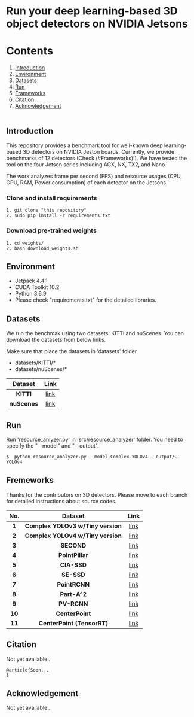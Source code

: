 # Run your deep learning-based 3D object detectors on NVIDIA Jetsons

# Contents
    
1. [Introduction](#Introduction)
2. [Environment](#Environment)
3. [Datasets](#Datasets)
4. [Run](#Run)
5. [Frameworks](#Frameworks)
6. [Citation](#Citation)
7. [Acknowledgement](#Acknowledgement)
<br><br>

## Introduction

This repository provides a benchmark tool for well-known deep learning-based 3D detectors on NVIDIA Jeston boards. 
Currently, we provide benchmarks of 12 detectors (Check (#Frameworks)!).
We have tested the tool on the four Jetson series including AGX, NX, TX2, and Nano. 

The work analyzes frame per second (FPS) and resource usages (CPU, GPU, RAM, Power consumption) of each detector on the Jetsons. 

### Clone and install requirements
    1. git clone "this repository" 
    2. sudo pip install -r requirements.txt

### Download pre-trained weights 
    1. cd weights/
    2. bash download_weights.sh

## Environment

- Jetpack 4.4.1
- CUDA Toolkit 10.2
- Python 3.6.9
- Please check "requirements.txt" for the detailed libraries. 


## Datasets

We run the benchmak using two datasets: KITTI and nuScenes. 
You can download the datasets from below links. 

Make sure that place the datasets in 'datasets' folder.
- datasets/KITTI/*
- datasets/nuScenes/*

| Dataset | Link |
| :---:        |     :---:  |     
| **KITTI**   | [link](http://www.cvlibs.net/datasets/kitti/eval_object.php?obj_benchmark=3d) |
| **nuScenes**   | [link](https://www.nuscenes.org/nuscenes?externalData=all&mapData=all&modalities=Any) |

## Run

Run 'resource_anlyzer.py' in 'src/resource_analyzer' folder.
You need to specify the "--model" and "--output". 

    $  python resource_analyzer.py --model Complex-YOLOv4 --output/C-YOLOv4  


## Fremeworks

Thanks for the contributors on 3D detectors. 
Please move to each branch for detailed instructions about source codes. 

| No.    | Dataset | Link |
| :---:        | :---:        |     :---:  |     
|   **1**   | **Complex YOLOv3 w/Tiny version**   | [link](https://github.com/ghimiredhikura/Complex-YOLOv3) |
|   **2**   | **Complex YOLOv4 w/Tiny version**   | [link](https://github.com/maudzung/Complex-YOLOv4-Pytorch) |
|   **3**   | **SECOND**   | [link](https://github.com/open-mmlab/OpenPCDet) |
|   **4**   | **PointPillar**   | [link](https://github.com/open-mmlab/OpenPCDet) |
|   **5**   | **CIA-SSD**   | [link](https://github.com/Vegeta2020/CIA-SSD) |
|   **6**   | **SE-SSD**   | [link](https://github.com/Vegeta2020/SE-SSD) |
|   **7**   | **PointRCNN**   | [link](https://github.com/open-mmlab/OpenPCDet) |
|   **8**   | **Part-A^2**   | [link](https://github.com/open-mmlab/OpenPCDet) |
|   **9**   | **PV-RCNN**   | [link](https://github.com/open-mmlab/OpenPCDet) |
|   **10**   | **CenterPoint**   | [link](https://github.com/tianweiy/CenterPoint) |
|   **11**   | **CenterPoint (TensorRT)**   | [link](https://github.com/CarkusL/CenterPoint) |


## Citation

Not yet available..

```
@article{Soon...
}
```

## Acknowledgement

Not yet available..